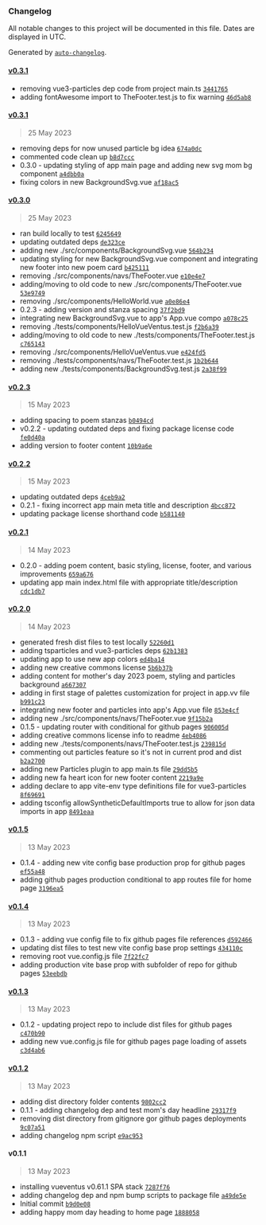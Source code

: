### Changelog

All notable changes to this project will be documented in this file. Dates are displayed in UTC.

Generated by [`auto-changelog`](https://github.com/CookPete/auto-changelog).

#### [v0.3.1](https://github.com/oberocks/happy-mothers-day-2023/compare/v0.3.1...v0.3.1)

- removing vue3-particles dep code from project main.ts [`3441765`](https://github.com/oberocks/happy-mothers-day-2023/commit/34417657dc22cda2d1d2741daa71710659d8f828)
- adding fontAwesome import to TheFooter.test.js to fix warning [`46d5ab8`](https://github.com/oberocks/happy-mothers-day-2023/commit/46d5ab85b4d6e75cea1e91f636fee113dd5538a3)

#### [v0.3.1](https://github.com/oberocks/happy-mothers-day-2023/compare/v0.3.0...v0.3.1)

> 25 May 2023

- removing deps for now unused particle bg idea [`674a0dc`](https://github.com/oberocks/happy-mothers-day-2023/commit/674a0dc3562f8f03331deb2228fb186b70ca2c2d)
- commented code clean up [`b8d7ccc`](https://github.com/oberocks/happy-mothers-day-2023/commit/b8d7cccf32f0fe13ab2310710c7682b6c1b95e67)
- 0.3.0 - updating styling of app main page and adding new svg mom bg component [`a4dbb0a`](https://github.com/oberocks/happy-mothers-day-2023/commit/a4dbb0a5bce69491a9960818be0f31eff472540a)
- fixing colors in new BackgroundSvg.vue [`af18ac5`](https://github.com/oberocks/happy-mothers-day-2023/commit/af18ac5643e979afbd5a73e474b7dbef51efc3b3)

#### [v0.3.0](https://github.com/oberocks/happy-mothers-day-2023/compare/v0.2.3...v0.3.0)

> 25 May 2023

- ran build locally to test [`6245649`](https://github.com/oberocks/happy-mothers-day-2023/commit/6245649546f97fe6b097beb902bbbb87bcc6a472)
- updating outdated deps [`de323ce`](https://github.com/oberocks/happy-mothers-day-2023/commit/de323ce7887d96bfd34fdc1d1fd70b7c4f721a87)
- adding new ./src/components/BackgroundSvg.vue [`564b234`](https://github.com/oberocks/happy-mothers-day-2023/commit/564b234481105516f7a8f228e8f2138a7307a498)
- updating styling for new BackgroundSvg.vue component and integrating new footer into new poem card [`b425111`](https://github.com/oberocks/happy-mothers-day-2023/commit/b42511180127af2f556a8c17acd8141232ff7ca5)
- removing ./src/components/navs/TheFooter.vue [`e10e4e7`](https://github.com/oberocks/happy-mothers-day-2023/commit/e10e4e73ed92d713fc7a4f1078b59238571ce181)
- adding/moving to old code to new ./src/components/TheFooter.vue [`53e9749`](https://github.com/oberocks/happy-mothers-day-2023/commit/53e9749de5875ec7432699893413e2cb7039cac4)
- removing ./src/components/HelloWorld.vue [`a0e86e4`](https://github.com/oberocks/happy-mothers-day-2023/commit/a0e86e4be1d0e2a112116a71337c8224b426a925)
- 0.2.3 - adding version and stanza spacing [`37f2bd9`](https://github.com/oberocks/happy-mothers-day-2023/commit/37f2bd92dcd94283e09158d531b9469fb032cab6)
- integrating new BackgroundSvg.vue to app's App.vue compo [`a078c25`](https://github.com/oberocks/happy-mothers-day-2023/commit/a078c2530426d017758c5e426fb924f3a7ceaedc)
- removing ./tests/components/HelloVueVentus.test.js [`f2b6a39`](https://github.com/oberocks/happy-mothers-day-2023/commit/f2b6a39a060dbc03e202a5c86873584ddc208ba4)
- adding/moving to old code to new ./tests/components/TheFooter.test.js [`c765143`](https://github.com/oberocks/happy-mothers-day-2023/commit/c7651436a7ed9ca43b397827d280c2afd00a8f81)
- removing ./src/components/HelloVueVentus.vue [`e424fd5`](https://github.com/oberocks/happy-mothers-day-2023/commit/e424fd59042d61c45922504957a97b867cb62a2d)
- removing ./tests/components/navs/TheFooter.test.js [`1b2b644`](https://github.com/oberocks/happy-mothers-day-2023/commit/1b2b64456639c0ec94668cc88e1c8de5885ed578)
- adding new ./tests/components/BackgroundSvg.test.js [`2a38f99`](https://github.com/oberocks/happy-mothers-day-2023/commit/2a38f99929ca5f6540abfe292e8e6a0241c907ee)

#### [v0.2.3](https://github.com/oberocks/happy-mothers-day-2023/compare/v0.2.2...v0.2.3)

> 15 May 2023

- adding spacing to poem stanzas [`b0494cd`](https://github.com/oberocks/happy-mothers-day-2023/commit/b0494cd9507bd61a240e5fd44b463856971d70ba)
- v0.2.2 - updating outdated deps and fixing package license code [`fe0d40a`](https://github.com/oberocks/happy-mothers-day-2023/commit/fe0d40a19d586b41852690f682b4dbc9811c8374)
- adding version to footer content [`10b9a6e`](https://github.com/oberocks/happy-mothers-day-2023/commit/10b9a6eb3717bb8e9198e8f4c979bc2af57fee8b)

#### [v0.2.2](https://github.com/oberocks/happy-mothers-day-2023/compare/v0.2.1...v0.2.2)

> 15 May 2023

- updating outdated deps [`4ceb9a2`](https://github.com/oberocks/happy-mothers-day-2023/commit/4ceb9a2b11103ed822dd4bf43f384b79c08b285f)
- 0.2.1 - fixing incorrect app main meta title and description [`4bcc872`](https://github.com/oberocks/happy-mothers-day-2023/commit/4bcc8727713be75ee8d3526cd2aa4381f5faad5c)
- updating package license shorthand code [`b581140`](https://github.com/oberocks/happy-mothers-day-2023/commit/b58114001d06dd98db10bb0c190d61b6d1d6ecf8)

#### [v0.2.1](https://github.com/oberocks/happy-mothers-day-2023/compare/v0.2.0...v0.2.1)

> 14 May 2023

- 0.2.0 - adding poem content, basic styling, license, footer, and various improvements [`659a676`](https://github.com/oberocks/happy-mothers-day-2023/commit/659a676e313c2c26f6d33868877f3262cbc51a0d)
- updating app main index.html file with appropriate title/description [`cdc1db7`](https://github.com/oberocks/happy-mothers-day-2023/commit/cdc1db7135de8c4b0a50194bead694057e6c8d75)

#### [v0.2.0](https://github.com/oberocks/happy-mothers-day-2023/compare/v0.1.5...v0.2.0)

> 14 May 2023

- generated fresh dist files to test locally [`52260d1`](https://github.com/oberocks/happy-mothers-day-2023/commit/52260d1aea3df77fd69323fa4f2700ddcaf5f6ea)
- adding tsparticles and vue3-particles deps [`62b1383`](https://github.com/oberocks/happy-mothers-day-2023/commit/62b138378588744e0fc37e259656ec91b67a361b)
- updating app to use new app colors [`ed4ba14`](https://github.com/oberocks/happy-mothers-day-2023/commit/ed4ba144bd42a22d6b07a132032c09815d49b28c)
- adding new creative commons license [`5b6b37b`](https://github.com/oberocks/happy-mothers-day-2023/commit/5b6b37ba65226f8a0634c0561b5b075308db9a63)
- adding content for mother's day 2023 poem, styling and particles background [`a667307`](https://github.com/oberocks/happy-mothers-day-2023/commit/a66730750f0d32707975c67a2f7cc079e36e3fb2)
- adding in first stage of palettes customization for project in app.vv file [`b991c23`](https://github.com/oberocks/happy-mothers-day-2023/commit/b991c23bdffd6aba72412eec556da1e95a31fc2c)
- integrating new footer and particles into app's App.vue file [`853e4cf`](https://github.com/oberocks/happy-mothers-day-2023/commit/853e4cfa02a6fdffb8968b0b0772377905448499)
- adding new ./src/components/navs/TheFooter.vue [`9f15b2a`](https://github.com/oberocks/happy-mothers-day-2023/commit/9f15b2adbd2cf93c946e10cd3b7ddafdda271629)
- 0.1.5 - updating router with conditional for github pages [`906005d`](https://github.com/oberocks/happy-mothers-day-2023/commit/906005d5b3020ea0cd11d91d5e611588573520c9)
- adding creative commons license info to readme [`4eb4086`](https://github.com/oberocks/happy-mothers-day-2023/commit/4eb4086a430c613af761f6aa10a2cceecade564a)
- adding new ./tests/components/navs/TheFooter.test.js [`239815d`](https://github.com/oberocks/happy-mothers-day-2023/commit/239815d3f54494c39ac1c666feee114a8a3cf0b0)
- commenting out particles feature so it's not in current prod and dist [`b2a2700`](https://github.com/oberocks/happy-mothers-day-2023/commit/b2a2700383532619720c111c0cb287e6ed7ee4e5)
- adding new Particles plugin to app main.ts file [`29dd5b5`](https://github.com/oberocks/happy-mothers-day-2023/commit/29dd5b51591e998c827602e21b50cdaa10e7833b)
- adding new fa heart icon for new footer content [`2219a9e`](https://github.com/oberocks/happy-mothers-day-2023/commit/2219a9e94a3ec1b653ad06df72baca34f621e24a)
- adding declare to app vite-env type definitions file for vue3-particles [`8f69691`](https://github.com/oberocks/happy-mothers-day-2023/commit/8f69691c2723cfda1f4a55e74ee3c79275a47617)
- adding tsconfig allowSyntheticDefaultImports true to allow for json data imports in app [`8491eaa`](https://github.com/oberocks/happy-mothers-day-2023/commit/8491eaac323da4f211d5b9bb85286c55acc30d88)

#### [v0.1.5](https://github.com/oberocks/happy-mothers-day-2023/compare/v0.1.4...v0.1.5)

> 13 May 2023

- 0.1.4 - adding new vite config base production prop for github pages [`ef55a48`](https://github.com/oberocks/happy-mothers-day-2023/commit/ef55a484b7a7336c05253f6cc47dbde84bd9542e)
- adding github pages production conditional to app routes file for home page [`3196ea5`](https://github.com/oberocks/happy-mothers-day-2023/commit/3196ea58c2c2963736c41578cca890de14740415)

#### [v0.1.4](https://github.com/oberocks/happy-mothers-day-2023/compare/v0.1.3...v0.1.4)

> 13 May 2023

- 0.1.3 - adding vue config file to fix github pages file references [`d592466`](https://github.com/oberocks/happy-mothers-day-2023/commit/d59246628685773902d616e29cc81cfcbdefe681)
- updating dist files to test new vite config base prop settings [`434110c`](https://github.com/oberocks/happy-mothers-day-2023/commit/434110c69b1409e946a90c18df4242eb18063e8c)
- removing root vue.config.js file [`7f22fc7`](https://github.com/oberocks/happy-mothers-day-2023/commit/7f22fc753304e5c23aa0339fb11520d3dab238c7)
- adding production vite base prop with subfolder of repo for github pages [`53eebdb`](https://github.com/oberocks/happy-mothers-day-2023/commit/53eebdb14756bf121a1e70ab786f0e0b1e9b6052)

#### [v0.1.3](https://github.com/oberocks/happy-mothers-day-2023/compare/v0.1.2...v0.1.3)

> 13 May 2023

- 0.1.2 - updating project repo to include dist files for github pages [`c470b90`](https://github.com/oberocks/happy-mothers-day-2023/commit/c470b9094ee7c98929059cbbd334df13c76cdae6)
- adding new vue.config.js file for github pages page loading of assets [`c3d4ab6`](https://github.com/oberocks/happy-mothers-day-2023/commit/c3d4ab67dc23ddfcc31f7e704da2869277639a11)

#### [v0.1.2](https://github.com/oberocks/happy-mothers-day-2023/compare/v0.1.1...v0.1.2)

> 13 May 2023

- adding dist directory folder contents [`9802cc2`](https://github.com/oberocks/happy-mothers-day-2023/commit/9802cc21a4d67da8d8f61a07d34537d8cf9c2eae)
- 0.1.1 - adding changelog dep and test mom's day headline [`29317f9`](https://github.com/oberocks/happy-mothers-day-2023/commit/29317f9837037ec758669c6044dc7b12e73bd2c2)
- removing dist directory from gitignore gor github pages deployments [`9c07a51`](https://github.com/oberocks/happy-mothers-day-2023/commit/9c07a51da1585845a317afc151384fcff0f681e5)
- adding changelog npm script [`e9ac953`](https://github.com/oberocks/happy-mothers-day-2023/commit/e9ac953c5c36e4f9f715c53cf17bb3c433413ea7)

#### v0.1.1

> 13 May 2023

- installing vueventus v0.61.1 SPA stack [`7287f76`](https://github.com/oberocks/happy-mothers-day-2023/commit/7287f765b8bea93fbc72687094312eecfe873844)
- adding changelog dep and npm bump scripts to package file [`a49de5e`](https://github.com/oberocks/happy-mothers-day-2023/commit/a49de5e1cab54ace727d3b17e7cb2b4049fb215d)
- Initial commit [`b9d0e08`](https://github.com/oberocks/happy-mothers-day-2023/commit/b9d0e0858a9456666d88e4f6c90f037a194ea46e)
- adding happy mom day heading to home page [`1888058`](https://github.com/oberocks/happy-mothers-day-2023/commit/18880587570feb6dca336425434e01c1fadd256c)
